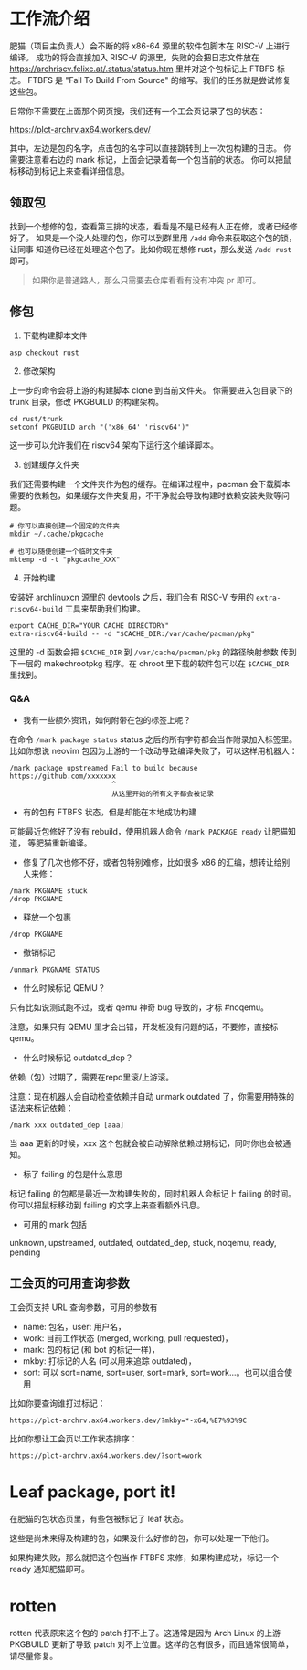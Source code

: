 # 工作流介绍

肥猫（项目主负责人）会不断的将 x86-64 源里的软件包脚本在 RISC-V 上进行编译。
成功的将会直接加入 RISC-V 的源里，失败的会把日志文件放在
<https://archriscv.felixc.at/.status/status.htm> 里并对这个包标记上 FTBFS 标志。
FTBFS 是 "Fail To Build From Source" 的缩写。我们的任务就是尝试修复这些包。

日常你不需要在上面那个网页搜，我们还有一个工会页记录了包的状态：

<https://plct-archrv.ax64.workers.dev/>

其中，左边是包的名字，点击包的名字可以直接跳转到上一次包构建的日志。
你需要注意看右边的 mark 标记，上面会记录着每一个包当前的状态。
你可以把鼠标移动到标记上来查看详细信息。

## 领取包

找到一个想修的包，查看第三排的状态，看看是不是已经有人正在修，或者已经修好了。
如果是一个没人处理的包，你可以到群里用 `/add` 命令来获取这个包的锁，让同事
知道你已经在处理这个包了。比如你现在想修 rust，那么发送 `/add rust` 即可。

> 如果你是普通路人，那么只需要去仓库看看有没有冲突 pr 即可。

## 修包

1. 下载构建脚本文件

```console
asp checkout rust
```

2. 修改架构

上一步的命令会将上游的构建脚本 clone 到当前文件夹。
你需要进入包目录下的 trunk 目录，修改 PKGBUILD 的构建架构。

```console
cd rust/trunk
setconf PKGBUILD arch "('x86_64' 'riscv64')"
```

这一步可以允许我们在 riscv64 架构下运行这个编译脚本。

3. 创建缓存文件夹

我们还需要构建一个文件夹作为包的缓存。在编译过程中，pacman 会下载脚本
需要的依赖包，如果缓存文件夹复用，不干净就会导致构建时依赖安装失败等问题。

```console
# 你可以直接创建一个固定的文件夹
mkdir ~/.cache/pkgcache

# 也可以随便创建一个临时文件夹
mktemp -d -t "pkgcache_XXX"
```

4. 开始构建

安装好 archlinuxcn 源里的 devtools 之后，我们会有 RISC-V 专用的
`extra-riscv64-build` 工具来帮助我们构建。

```console
export CACHE_DIR="YOUR CACHE DIRECTORY"
extra-riscv64-build -- -d "$CACHE_DIR:/var/cache/pacman/pkg"
```

这里的 -d 函数会把 `$CACHE_DIR` 到 `/var/cache/pacman/pkg` 的路径映射参数
传到下一层的 makechrootpkg 程序。在 chroot 里下载的软件包可以在 `$CACHE_DIR`
里找到。

### Q&A

* 我有一些额外资讯，如何附带在包的标签上呢？

在命令 `/mark package status` status 之后的所有字符都会当作附录加入标签里。
比如你想说 neovim 包因为上游的一个改动导致编译失败了，可以这样用机器人：

```text
/mark package upstreamed Fail to build because https://github.com/xxxxxxx
                         ^
                         从这里开始的所有文字都会被记录
```

* 有的包有 FTBFS 状态，但是却能在本地成功构建

可能最近包修好了没有 rebuild，使用机器人命令 `/mark PACKAGE ready` 让肥猫知道，
等肥猫重新编译。

* 修复了几次也修不好，或者包特别难修，比如很多 x86 的汇编，想转让给别人来修：

```text
/mark PKGNAME stuck
/drop PKGNAME
```

* 释放一个包裹

`/drop PKGNAME`

* 撤销标记

`/unmark PKGNAME STATUS`

* 什么时候标记 QEMU？

只有比如说测试跑不过，或者 qemu 神奇 bug 导致的，才标 #noqemu。

注意，如果只有 QEMU 里才会出错，开发板没有问题的话，不要修，直接标 qemu。

* 什么时候标记 outdated_dep？

依赖（包）过期了，需要在repo里滚/上游滚。

注意：现在机器人会自动检查依赖并自动 unmark outdated 了，你需要用特殊的语法来标记依赖：

```text
/mark xxx outdated_dep [aaa]
```

当 aaa 更新的时候，xxx 这个包就会被自动解除依赖过期标记，同时你也会被通知。

* 标了 failing 的包是什么意思

标记 failing 的包都是最近一次构建失败的，同时机器人会标记上 failing 的时间。
你可以把鼠标移动到 failing 的文字上来查看额外讯息。

* 可用的 mark 包括

unknown, upstreamed, outdated, outdated_dep, stuck, noqemu, ready, pending

## 工会页的可用查询参数

工会页支持 URL 查询参数，可用的参数有

  * name: 包名，user: 用户名，
  * work: 目前工作状态 (merged, working, pull requested)，
  * mark: 包的标记 (和 bot 的标记一样)，
  * mkby: 打标记的人名 (可以用来追踪 outdated)，
  * sort: 可以 sort=name, sort=user, sort=mark, sort=work...。也可以组合使用

比如你要查询谁打过标记：

```text
https://plct-archrv.ax64.workers.dev/?mkby=*-x64,%E7%93%9C
```

比如你想让工会页以工作状态排序：

```text
https://plct-archrv.ax64.workers.dev/?sort=work
```

# Leaf package, port it!

在肥猫的包状态页里，有些包被标记了 leaf 状态。

这些是尚未来得及构建的包，如果没什么好修的包，你可以处理一下他们。

如果构建失败，那么就把这个包当作 FTBFS 来修，如果构建成功，标记一个 ready 通知肥猫即可。

# rotten

rotten 代表原来这个包的 patch 打不上了。这通常是因为 Arch Linux 的上游 PKGBUILD 更新了导致
patch 对不上位置。这样的包有很多，而且通常很简单，请尽量修复。
